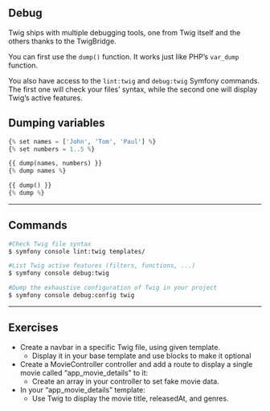 ## Debug

Twig ships with multiple debugging tools, one from Twig itself and the others thanks to the TwigBridge.

You can first use the `dump()` function. It works just like PHP’s `var_dump` function.

You also have access to the `lint:twig` and `debug:twig` Symfony commands. The first one will check your files’ syntax, while the second one will display Twig’s active features. 

## Dumping variables

```php
{% set names = ['John', 'Tom', 'Paul'] %}
{% set numbers = 1..5 %}

{{ dump(names, numbers) }}
{% dump names %}

{{ dump() }}
{% dump %}
```

---

## Commands

```bash
#Check Twig file syntax
$ symfony console lint:twig templates/

#List Twig active features (filters, functions, ...)
$ symfony console debug:twig

#Dump the exhaustive configuration of Twig in your project
$ symfony console debug:config twig
```

---

## Exercises

- Create a navbar in a specific Twig file, using given template.
  - Display it in your base template and use blocks to make it optional
- Create a MovieController controller and add a route to display a single movie called “app_movie_details” to it:
  - Create an array in your controller to set fake movie data.
- In your “app_movie_details” template:
  - Use Twig to display the movie title, releasedAt, and genres.

